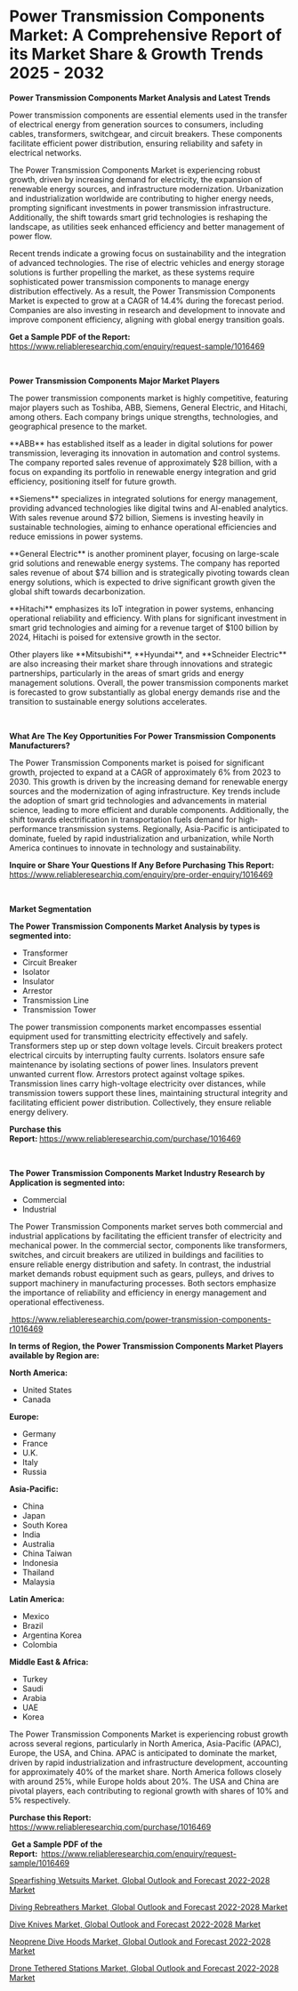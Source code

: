 <p><h1>Power Transmission Components Market: A Comprehensive Report of its Market Share & Growth Trends 2025 - 2032</h1></p><p><strong>Power Transmission Components Market Analysis and Latest Trends</strong></p>
<p><p>Power transmission components are essential elements used in the transfer of electrical energy from generation sources to consumers, including cables, transformers, switchgear, and circuit breakers. These components facilitate efficient power distribution, ensuring reliability and safety in electrical networks.</p><p>The Power Transmission Components Market is experiencing robust growth, driven by increasing demand for electricity, the expansion of renewable energy sources, and infrastructure modernization. Urbanization and industrialization worldwide are contributing to higher energy needs, prompting significant investments in power transmission infrastructure. Additionally, the shift towards smart grid technologies is reshaping the landscape, as utilities seek enhanced efficiency and better management of power flow.</p><p>Recent trends indicate a growing focus on sustainability and the integration of advanced technologies. The rise of electric vehicles and energy storage solutions is further propelling the market, as these systems require sophisticated power transmission components to manage energy distribution effectively. As a result, the Power Transmission Components Market is expected to grow at a CAGR of 14.4% during the forecast period. Companies are also investing in research and development to innovate and improve component efficiency, aligning with global energy transition goals.</p></p>
<p><strong>Get a Sample PDF of the Report:&nbsp;</strong> <a href="https://www.reliableresearchiq.com/enquiry/request-sample/1016469?utm_campaign=904&utm_medium=2&utm_source=Github&utm_content=ia&utm_term=21032025&utm_id=power-transmission-components">https://www.reliableresearchiq.com/enquiry/request-sample/1016469</a></p>
<p>&nbsp;</p>
<p><strong>Power Transmission Components Major Market Players</strong></p>
<p><p>The power transmission components market is highly competitive, featuring major players such as Toshiba, ABB, Siemens, General Electric, and Hitachi, among others. Each company brings unique strengths, technologies, and geographical presence to the market.</p><p>**ABB** has established itself as a leader in digital solutions for power transmission, leveraging its innovation in automation and control systems. The company reported sales revenue of approximately $28 billion, with a focus on expanding its portfolio in renewable energy integration and grid efficiency, positioning itself for future growth.</p><p>**Siemens** specializes in integrated solutions for energy management, providing advanced technologies like digital twins and AI-enabled analytics. With sales revenue around $72 billion, Siemens is investing heavily in sustainable technologies, aiming to enhance operational efficiencies and reduce emissions in power systems.</p><p>**General Electric** is another prominent player, focusing on large-scale grid solutions and renewable energy systems. The company has reported sales revenue of about $74 billion and is strategically pivoting towards clean energy solutions, which is expected to drive significant growth given the global shift towards decarbonization.</p><p>**Hitachi** emphasizes its IoT integration in power systems, enhancing operational reliability and efficiency. With plans for significant investment in smart grid technologies and aiming for a revenue target of $100 billion by 2024, Hitachi is poised for extensive growth in the sector.</p><p>Other players like **Mitsubishi**, **Hyundai**, and **Schneider Electric** are also increasing their market share through innovations and strategic partnerships, particularly in the areas of smart grids and energy management solutions. Overall, the power transmission components market is forecasted to grow substantially as global energy demands rise and the transition to sustainable energy solutions accelerates.</p></p>
<p>&nbsp;</p>
<p><strong>What Are The Key Opportunities For Power Transmission Components Manufacturers?</strong></p>
<p><p>The Power Transmission Components market is poised for significant growth, projected to expand at a CAGR of approximately 6% from 2023 to 2030. This growth is driven by the increasing demand for renewable energy sources and the modernization of aging infrastructure. Key trends include the adoption of smart grid technologies and advancements in material science, leading to more efficient and durable components. Additionally, the shift towards electrification in transportation fuels demand for high-performance transmission systems. Regionally, Asia-Pacific is anticipated to dominate, fueled by rapid industrialization and urbanization, while North America continues to innovate in technology and sustainability.</p></p>
<p><strong>Inquire or Share Your Questions If Any Before Purchasing This Report:</strong> <a href="https://www.reliableresearchiq.com/enquiry/pre-order-enquiry/1016469?utm_campaign=904&utm_medium=2&utm_source=Github&utm_content=ia&utm_term=21032025&utm_id=power-transmission-components">https://www.reliableresearchiq.com/enquiry/pre-order-enquiry/1016469</a></p>
<p>&nbsp;</p>
<p><strong>Market Segmentation</strong></p>
<p><strong>The Power Transmission Components Market Analysis by types is segmented into:</strong></p>
<p><ul><li>Transformer</li><li>Circuit Breaker</li><li>Isolator</li><li>Insulator</li><li>Arrestor</li><li>Transmission Line</li><li>Transmission Tower</li></ul></p>
<p><p>The power transmission components market encompasses essential equipment used for transmitting electricity effectively and safely. Transformers step up or step down voltage levels. Circuit breakers protect electrical circuits by interrupting faulty currents. Isolators ensure safe maintenance by isolating sections of power lines. Insulators prevent unwanted current flow. Arrestors protect against voltage spikes. Transmission lines carry high-voltage electricity over distances, while transmission towers support these lines, maintaining structural integrity and facilitating efficient power distribution. Collectively, they ensure reliable energy delivery.</p></p>
<p><strong>Purchase this Report:&nbsp;</strong><a href="https://www.reliableresearchiq.com/purchase/1016469?utm_campaign=904&utm_medium=2&utm_source=Github&utm_content=ia&utm_term=21032025&utm_id=power-transmission-components">https://www.reliableresearchiq.com/purchase/1016469</a></p>
<p>&nbsp;</p>
<p><strong>The Power Transmission Components Market Industry Research by Application is segmented into:</strong></p>
<p><ul><li>Commercial</li><li>Industrial</li></ul></p>
<p><p>The Power Transmission Components market serves both commercial and industrial applications by facilitating the efficient transfer of electricity and mechanical power. In the commercial sector, components like transformers, switches, and circuit breakers are utilized in buildings and facilities to ensure reliable energy distribution and safety. In contrast, the industrial market demands robust equipment such as gears, pulleys, and drives to support machinery in manufacturing processes. Both sectors emphasize the importance of reliability and efficiency in energy management and operational effectiveness.</p></p>
<p><a href="https://www.reliableresearchiq.com/power-transmission-components-r1016469?utm_campaign=904&utm_medium=2&utm_source=Github&utm_content=ia&utm_term=21032025&utm_id=power-transmission-components">&nbsp;https://www.reliableresearchiq.com/power-transmission-components-r1016469</a></p>
<p><strong>In terms of Region, the Power Transmission Components Market Players available by Region are:</strong></p>
<p>
    <p> <strong> North America: </strong>
        <ul>
            <li>United States</li>
            <li>Canada</li>
        </ul>
        </p> 
    <p> <strong> Europe: </strong>
        <ul>
            <li>Germany</li>
            <li>France</li>
            <li>U.K.</li>
            <li>Italy</li>
            <li>Russia</li>
        </ul>
        </p> 
    <p> <strong> Asia-Pacific: </strong>
        <ul>
            <li>China</li>
            <li>Japan</li>
            <li>South Korea</li>
            <li>India</li>
            <li>Australia</li>
            <li>China Taiwan</li>
            <li>Indonesia</li>
            <li>Thailand</li>
            <li>Malaysia</li>
        </ul>
        </p> 
    <p> <strong> Latin America: </strong>
        <ul>
            <li>Mexico</li>
            <li>Brazil</li>
            <li>Argentina Korea</li>
            <li>Colombia</li>
        </ul>
        </p> 
    <p> <strong> Middle East & Africa: </strong>
        <ul>
            <li>Turkey</li>
            <li>Saudi</li>
            <li>Arabia</li>
            <li>UAE</li>
            <li>Korea</li>
        </ul>
    </p>
    </p>
<p><p>The Power Transmission Components Market is experiencing robust growth across several regions, particularly in North America, Asia-Pacific (APAC), Europe, the USA, and China. APAC is anticipated to dominate the market, driven by rapid industrialization and infrastructure development, accounting for approximately 40% of the market share. North America follows closely with around 25%, while Europe holds about 20%. The USA and China are pivotal players, each contributing to regional growth with shares of 10% and 5% respectively.</p></p>
<p><strong>Purchase this Report: </strong><a href="https://www.reliableresearchiq.com/purchase/1016469?utm_campaign=904&utm_medium=2&utm_source=Github&utm_content=ia&utm_term=21032025&utm_id=power-transmission-components">https://www.reliableresearchiq.com/purchase/1016469</a></p>
<p>&nbsp;<strong>Get a Sample PDF of the Report:&nbsp;&nbsp;</strong><a href="https://www.reliableresearchiq.com/enquiry/request-sample/1016469?utm_campaign=904&utm_medium=2&utm_source=Github&utm_content=ia&utm_term=21032025&utm_id=power-transmission-components">https://www.reliableresearchiq.com/enquiry/request-sample/1016469</a></p>
<p><strong></strong></p>
<p><p><a href="https://github.com/lonanweaseh4/Market-Research-Report-List-1/blob/main/spearfishing-wetsuits-market-global-outlook-and-forecast-2022-2028-market.md?utm_campaign=904&utm_medium=2&utm_source=Github&utm_content=ia&utm_term=21032025&utm_id=power-transmission-components">Spearfishing Wetsuits Market, Global Outlook and Forecast 2022-2028 Market</a></p><p><a href="https://github.com/tentandyik/Market-Research-Report-List-1/blob/main/diving-rebreathers-market-global-outlook-and-forecast-2022-2028-market.md?utm_campaign=904&utm_medium=2&utm_source=Github&utm_content=ia&utm_term=21032025&utm_id=power-transmission-components">Diving Rebreathers Market, Global Outlook and Forecast 2022-2028 Market</a></p><p><a href="https://github.com/myongfranzcs/Market-Research-Report-List-1/blob/main/dive-knives-market-global-outlook-and-forecast-2022-2028-market.md?utm_campaign=904&utm_medium=2&utm_source=Github&utm_content=ia&utm_term=21032025&utm_id=power-transmission-components">Dive Knives Market, Global Outlook and Forecast 2022-2028 Market</a></p><p><a href="https://github.com/biandnikelrs/Market-Research-Report-List-1/blob/main/neoprene-dive-hoods-market-global-outlook-and-forecast-2022-2028-market.md?utm_campaign=904&utm_medium=2&utm_source=Github&utm_content=ia&utm_term=21032025&utm_id=power-transmission-components">Neoprene Dive Hoods Market, Global Outlook and Forecast 2022-2028 Market</a></p><p><a href="https://github.com/mismannely/Market-Research-Report-List-1/blob/main/drone-tethered-stations-market-global-outlook-and-forecast-2022-2028-market.md?utm_campaign=904&utm_medium=2&utm_source=Github&utm_content=ia&utm_term=21032025&utm_id=power-transmission-components">Drone Tethered Stations Market, Global Outlook and Forecast 2022-2028 Market</a></p></p>